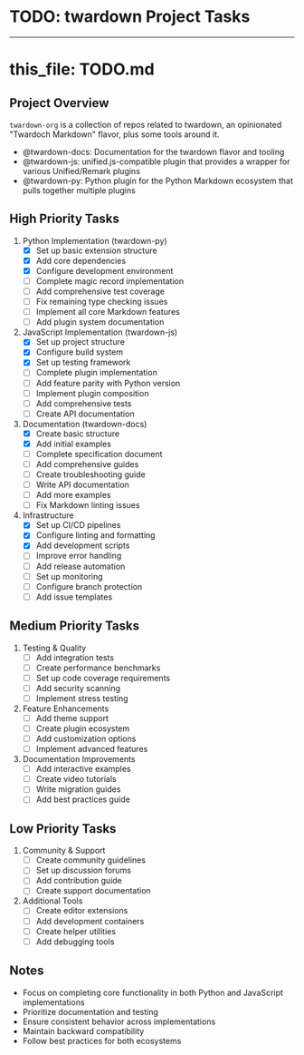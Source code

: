 # TODO: twardown Project Tasks

---

# this_file: TODO.md

## Project Overview

`twardown-org` is a collection of repos related to twardown, an opinionated "Twardoch Markdown" flavor, plus some tools around it. 

- @twardown-docs: Documentation for the twardown flavor and tooling
- @twardown-js: unified.js-compatible plugin that provides a wrapper for various Unified/Remark plugins
- @twardown-py: Python plugin for the Python Markdown ecosystem that pulls together multiple plugins

## High Priority Tasks

1. Python Implementation (twardown-py)
   - [x] Set up basic extension structure
   - [x] Add core dependencies
   - [x] Configure development environment
   - [ ] Complete magic record implementation
   - [ ] Add comprehensive test coverage
   - [ ] Fix remaining type checking issues
   - [ ] Implement all core Markdown features
   - [ ] Add plugin system documentation

2. JavaScript Implementation (twardown-js)
   - [x] Set up project structure
   - [x] Configure build system
   - [x] Set up testing framework
   - [ ] Complete plugin implementation
   - [ ] Add feature parity with Python version
   - [ ] Implement plugin composition
   - [ ] Add comprehensive tests
   - [ ] Create API documentation

3. Documentation (twardown-docs)
   - [x] Create basic structure
   - [x] Add initial examples
   - [ ] Complete specification document
   - [ ] Add comprehensive guides
   - [ ] Create troubleshooting guide
   - [ ] Write API documentation
   - [ ] Add more examples
   - [ ] Fix Markdown linting issues

4. Infrastructure
   - [x] Set up CI/CD pipelines
   - [x] Configure linting and formatting
   - [x] Add development scripts
   - [ ] Improve error handling
   - [ ] Add release automation
   - [ ] Set up monitoring
   - [ ] Configure branch protection
   - [ ] Add issue templates

## Medium Priority Tasks

1. Testing & Quality
   - [ ] Add integration tests
   - [ ] Create performance benchmarks
   - [ ] Set up code coverage requirements
   - [ ] Add security scanning
   - [ ] Implement stress testing

2. Feature Enhancements
   - [ ] Add theme support
   - [ ] Create plugin ecosystem
   - [ ] Add customization options
   - [ ] Implement advanced features

3. Documentation Improvements
   - [ ] Add interactive examples
   - [ ] Create video tutorials
   - [ ] Write migration guides
   - [ ] Add best practices guide

## Low Priority Tasks

1. Community & Support
   - [ ] Create community guidelines
   - [ ] Set up discussion forums
   - [ ] Add contribution guide
   - [ ] Create support documentation

2. Additional Tools
   - [ ] Create editor extensions
   - [ ] Add development containers
   - [ ] Create helper utilities
   - [ ] Add debugging tools

## Notes

- Focus on completing core functionality in both Python and JavaScript implementations
- Prioritize documentation and testing
- Ensure consistent behavior across implementations
- Maintain backward compatibility
- Follow best practices for both ecosystems
